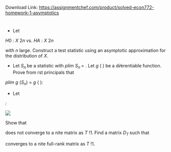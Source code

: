 Download Link: https://assignmentchef.com/product/solved-econ772-homework-1-asymptotics
<br>
<h1></h1>

<ul>

 <li>Let</li>

</ul>

<em>H</em>0 : <em>X             </em>2<em>n </em>vs. <em>H</em><em>A </em>: <em>X           </em>2<em>n</em>

with <em>n </em>large. Construct a test statistic using an asymptotic approximation for the distribution of <em>X</em>.

<ul>

 <li>Let <em>S<sub>n </sub></em>be a statistic with <em>plim S<sub>n </sub></em>= . Let <em>g </em>( ) be a di⁄erentiable function. Prove from rst principals that</li>

</ul>

<em>plim g </em>(<em>S<sub>n</sub></em>) = <em>g </em>( )<em>:</em>

<ul>

 <li>Let</li>

</ul>

<em>:<img decoding="async" data-recalc-dims="1" data-src="https://i0.wp.com/www.ankitcodinghub.com/wp-content/uploads/2022/02/999.png?w=980&amp;ssl=1" class="lazyload" src="data:image/gif;base64,R0lGODlhAQABAAAAACH5BAEKAAEALAAAAAABAAEAAAICTAEAOw==">

  <noscript>

   <img decoding="async" src="https://i0.wp.com/www.ankitcodinghub.com/wp-content/uploads/2022/02/999.png?w=980&amp;ssl=1" data-recalc-dims="1">

  </noscript></em>

Show that

does not converge to a                               nite matrix as <em>T </em>!1. Find a matrix <em>D<sub>T </sub></em>such that

converges to a            nite full-rank matrix as <em>T </em>!1.